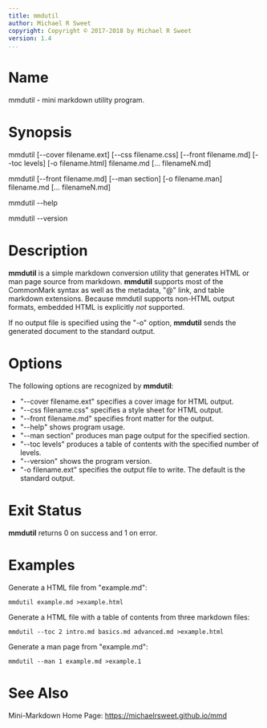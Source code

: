 ```yaml
---
title: mmdutil
author: Michael R Sweet
copyright: Copyright © 2017-2018 by Michael R Sweet
version: 1.4
...
```


# Name

mmdutil - mini markdown utility program.


# Synopsis

mmdutil \[--cover filename.ext\] \[--css filename.css\] \[--front filename.md\] \[--toc levels\] \[-o filename.html\] filename.md \[... filenameN.md\]

mmdutil \[--front filename.md\] \[--man section\] \[-o filename.man\] filename.md \[... filenameN.md\]

mmdutil --help

mmdutil --version


# Description

**mmdutil** is a simple markdown conversion utility that generates HTML or man
page source from markdown.  **mmdutil** supports most of the CommonMark syntax
as well as the metadata, "@" link, and table markdown extensions.  Because
mmdutil supports non-HTML output formats, embedded HTML is explicitly *not* supported.

If no output file is specified using the "-o" option, **mmdutil** sends the
generated document to the standard output.


# Options

The following options are recognized by **mmdutil**:

- "--cover filename.ext" specifies a cover image for HTML output.
- "--css filename.css" specifies a style sheet for HTML output.
- "--front filename.md" specifies front matter for the output.
- "--help" shows program usage.
- "--man section" produces man page output for the specified section.
- "--toc levels" produces a table of contents with the specified number of
  levels.
- "--version" shows the program version.
- "-o filename.ext" specifies the output file to write.  The default is the
  standard output.


# Exit Status

**mmdutil** returns 0 on success and 1 on error.


# Examples

Generate a HTML file from "example.md":

    mmdutil example.md >example.html

Generate a HTML file with a table of contents from three markdown files:

    mmdutil --toc 2 intro.md basics.md advanced.md >example.html

Generate a man page from "example.md":

    mmdutil --man 1 example.md >example.1


# See Also

Mini-Markdown Home Page: https://michaelrsweet.github.io/mmd
